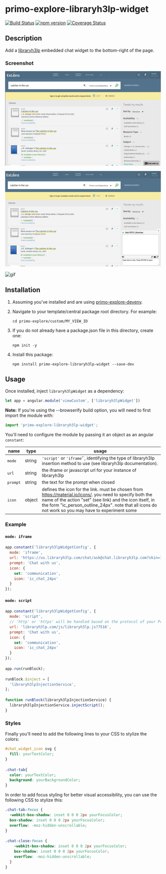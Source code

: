 # primo-explore-libraryh3lp-widget

[![Build Status](https://travis-ci.org/NYULibraries/primo-explore-libraryh3lp-widget.svg?branch=master)](https://travis-ci.org/NYULibraries/primo-explore-libraryh3lp-widget)
[![npm version](https://img.shields.io/npm/v/primo-explore-libraryh3lp-widget.svg)](https://www.npmjs.com/package/primo-explore-libraryh3lp-widget)
[![Coverage Status](https://coveralls.io/repos/github/NYULibraries/primo-explore-libraryh3lp-widget/badge.svg?branch=master)](https://coveralls.io/github/NYULibraries/primo-explore-libraryh3lp-widget?branch=master)

## Description

Add a [libraryh3lp](https://libraryh3lp.com/) embedded chat widget to the bottom-right of the page.

### Screenshot

![screenshot1](https://github.com/NYULibraries/primo-explore-libraryh3lp-widget/raw/master/.docs/screenshot1.png)

![screenshot2](https://github.com/NYULibraries/primo-explore-libraryh3lp-widget/raw/master/.docs/screenshot2.png)

![gif](https://github.com/NYULibraries/primo-explore-libraryh3lp-widget/raw/master/.docs/demo-responsive-chat.gif)


## Installation

1. Assuming you've installed and are using [primo-explore-devenv](https://github.com/ExLibrisGroup/primo-explore-devenv).

2. Navigate to your template/central package root directory. For example:
    ```
    cd primo-explore/custom/MY_VIEW_ID
    ```
3. If you do not already have a package.json file in this directory, create one:
    ```
    npm init -y
    ```
4. Install this package:
    ```
    npm install primo-explore-libraryh3lp-widget --save-dev
    ```

## Usage

Once installed, inject `libraryh3lpWidget` as a dependency:

```js
let app = angular.module('viewCustom', ['libraryh3lpWidget'])
```

**Note:** If you're using the --browserify build option, you will need to first import the module with:

```js
import 'primo-explore-libraryh3lp-widget';
```

You'll need to configure the module by passing it an object as an angular `constant`:

| name | type | usage |
|------|-------------|--------|
|`mode`| string | `'script'` or `'iframe`'`, identifying the type of libraryh3lp insertion method to use (see libraryh3lp documentation). |
| `url` | string | the iframe or javascript url for your instance of libraryh3lp |
| `prompt` | string | the text for the prompt when closed |
| `icon` | object | defines the icon for the link. must be chosen from <https://material.io/icons/>. you need to specify both the name of the action "set" (see link) and the icon itself, in the form "ic_person_outline_24px". note that all icons do not work so you may have to experiment some |

### Example

#### `mode: iframe`
```js
app.constant('libraryh3lpWidgetConfig', {
  mode: 'iframe',
  url: 'https://us.libraryh3lp.com/chat/ask@chat.libraryh3lp.com?skin=1',
  prompt: 'Chat with us',
  icon: {
    set: 'communication',
    icon: 'ic_chat_24px'
  }
});
```

#### `mode: script`
```js
app.constant('libraryh3lpWidgetConfig', {
  mode: 'script',
  // 'http' or 'https' will be handled based on the protocol of your Primo server.
  url: 'libraryh3lp.com/js/libraryh3lp.js?7516',
  prompt: 'Chat with us',
  icon: {
    set: 'communication',
    icon: 'ic_chat_24px'
  }
});

app.run(runBlock);

runBlock.$inject = [
  'libraryh3lpInjectionService',
];

function runBlock(libraryh3lpInjectionService) {
  libraryh3lpInjectionService.injectScript();
}
```

### Styles

Finally you'll need to add the following lines to your CSS to stylize the colors:

```css
#chat_widget_icon svg {
  fill: yourTextColor;
}

.chat-tab{
  color: yourTextColor;
  background: yourBackgroundColor;
}
```

In order to add focus styling for better visual accessibility, you can use the following CSS to stylize this:

```CSS
.chat-tab:focus {
  -webkit-box-shadow: inset 0 0 0 2px yourFocusColor;
  box-shadow: inset 0 0 0 2px yourFocusColor;
  overflow: -moz-hidden-unscrollable;
}

.chat-close:focus {
    -webkit-box-shadow: inset 0 0 0 2px yourFocusColor;
    box-shadow: inset 0 0 0 2px yourFocusColor;
    overflow: -moz-hidden-unscrollable;
  }
}
```
